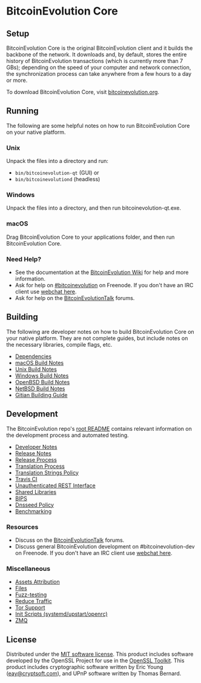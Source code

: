 BitcoinEvolution Core
=============

Setup
---------------------
BitcoinEvolution Core is the original BitcoinEvolution client and it builds the backbone of the network. It downloads and, by default, stores the entire history of BitcoinEvolution transactions (which is currently more than 7 GBs); depending on the speed of your computer and network connection, the synchronization process can take anywhere from a few hours to a day or more.

To download BitcoinEvolution Core, visit [bitcoinevolution.org](https://bitcoinevolution.org).

Running
---------------------
The following are some helpful notes on how to run BitcoinEvolution Core on your native platform.

### Unix

Unpack the files into a directory and run:

- `bin/bitcoinevolution-qt` (GUI) or
- `bin/bitcoinevolutiond` (headless)

### Windows

Unpack the files into a directory, and then run bitcoinevolution-qt.exe.

### macOS

Drag BitcoinEvolution Core to your applications folder, and then run BitcoinEvolution Core.

### Need Help?

* See the documentation at the [BitcoinEvolution Wiki](https://bitcoinevolution.info/)
for help and more information.
* Ask for help on [#bitcoinevolution](http://webchat.freenode.net?channels=bitcoinevolution) on Freenode. If you don't have an IRC client use [webchat here](http://webchat.freenode.net?channels=bitcoinevolution).
* Ask for help on the [BitcoinEvolutionTalk](https://bitcoinevolutiontalk.io/) forums.

Building
---------------------
The following are developer notes on how to build BitcoinEvolution Core on your native platform. They are not complete guides, but include notes on the necessary libraries, compile flags, etc.

- [Dependencies](dependencies.md)
- [macOS Build Notes](build-osx.md)
- [Unix Build Notes](build-unix.md)
- [Windows Build Notes](build-windows.md)
- [OpenBSD Build Notes](build-openbsd.md)
- [NetBSD Build Notes](build-netbsd.md)
- [Gitian Building Guide](gitian-building.md)

Development
---------------------
The BitcoinEvolution repo's [root README](/README.md) contains relevant information on the development process and automated testing.

- [Developer Notes](developer-notes.md)
- [Release Notes](release-notes.md)
- [Release Process](release-process.md)
- [Translation Process](translation_process.md)
- [Translation Strings Policy](translation_strings_policy.md)
- [Travis CI](travis-ci.md)
- [Unauthenticated REST Interface](REST-interface.md)
- [Shared Libraries](shared-libraries.md)
- [BIPS](bips.md)
- [Dnsseed Policy](dnsseed-policy.md)
- [Benchmarking](benchmarking.md)

### Resources
* Discuss on the [BitcoinEvolutionTalk](https://bitcoinevolutiontalk.io/) forums.
* Discuss general BitcoinEvolution development on #bitcoinevolution-dev on Freenode. If you don't have an IRC client use [webchat here](http://webchat.freenode.net/?channels=bitcoinevolution-dev).

### Miscellaneous
- [Assets Attribution](assets-attribution.md)
- [Files](files.md)
- [Fuzz-testing](fuzzing.md)
- [Reduce Traffic](reduce-traffic.md)
- [Tor Support](tor.md)
- [Init Scripts (systemd/upstart/openrc)](init.md)
- [ZMQ](zmq.md)

License
---------------------
Distributed under the [MIT software license](/COPYING).
This product includes software developed by the OpenSSL Project for use in the [OpenSSL Toolkit](https://www.openssl.org/). This product includes
cryptographic software written by Eric Young ([eay@cryptsoft.com](mailto:eay@cryptsoft.com)), and UPnP software written by Thomas Bernard.

